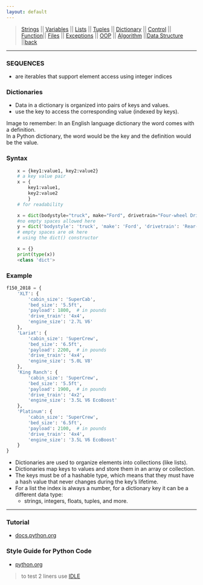 ```yaml
---
layout: default
---
```

> [Strings](./strings.html) || [Variables](./variables.html) || [Lists](./lists.html) || [Tuples](./tuples.html) || [Dictionary](./dictionary.html) ||
> [Control](./control.html) || [Function](./function.html)|| [Files](./files.html) || [Exceptions](./exceptions.html) ||
> [OOP](./oop.html) || [Algorithm](./algorithm.html) ||[Data Structure](./datastructure.html) ||[back](./index.html)

***

### SEQUENCES
- are iterables that support element access using integer indices 

### Dictionaries 
- Data in a dictionary is organized into pairs of keys and values. 
- use the key to access the corresponding value (indexed by keys).

Image to remember:
In an English language dictionary the word comes with a definition.<br>
In a Python dictionary, the word would be the key and the definition would be the value. 

### Syntax
```python
	x = {key1:value1, key2:value2} 
	# a key value pair
	x = {
		key1:value1,
		key2:value2
		} 
	# for readability

	x = dict(bodystyle="truck", make="Ford", drivetrain="Four-wheel Drive")
	#no empty spaces allowed here
	y = dict('bodystyle': 'truck', 'make': 'Ford', 'drivetrain': 'Rear-wheel Drive')
	# empty spaces are ok here
	# using the dict() constructor
```

```python
	x = {} 
	print(type(x))
	<class 'dict'>
```

### Example

```python
f150_2018 = {
    'XLT': {
        'cabin_size': 'SuperCab',
        'bed_size': '5.5ft',
        'payload': 1800,  # in pounds
        'drive_train': '4x4',
        'engine_size': '2.7L V6'
    },
    'Lariat': {
        'cabin_size': 'SuperCrew',
        'bed_size': '6.5ft',
        'payload': 2200,  # in pounds
        'drive_train': '4x4',
        'engine_size': '5.0L V8'
    },
    'King Ranch': {
        'cabin_size': 'SuperCrew',
        'bed_size': '5.5ft',
        'payload': 1900,  # in pounds
        'drive_train': '4x2',
        'engine_size': '3.5L V6 EcoBoost'
    },
    'Platinum': {
        'cabin_size': 'SuperCrew',
        'bed_size': '6.5ft',
        'payload': 2100,  # in pounds
        'drive_train': '4x4',
        'engine_size': '3.5L V6 EcoBoost'
    }
}
```

- Dictionaries are used to organize elements into collections (like lists). 
- Dictionaries map keys to values and store them in an array or collection.
- The keys must be of a hashable type, which means that they must have a hash value that never changes during the key’s lifetime.
- For a list the index is always a number, for a dictionary key it can be a different data type:
	- strings, integers, floats, tuples, and more. 


*** 


### Tutorial 
*  [docs.python.org](http://docs.python.org/tutorial/)

### Style Guide for Python Code
* [python.org](http://www.python.org/dev/peps/pep-0008/)

> to test 2 liners use [IDLE](https://realpython.com/python-idle/)


